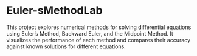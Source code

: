 # Euler-sMethodLab
This project explores numerical methods for solving differential equations using Euler’s Method, Backward Euler, and the Midpoint Method. It visualizes the performance of each method and compares their accuracy against known solutions for different equations.
